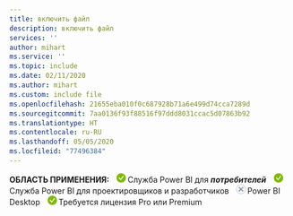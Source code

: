 ```yaml
---
title: включить файл
description: включить файл
services: ''
author: mihart
ms.service: ''
ms.topic: include
ms.date: 02/11/2020
ms.author: mihart
ms.custom: include file
ms.openlocfilehash: 21655eba010f0c687928b71a6e499d74cca7289d
ms.sourcegitcommit: 7aa0136f93f88516f97ddd8031ccac5d07863b92
ms.translationtype: HT
ms.contentlocale: ru-RU
ms.lasthandoff: 05/05/2020
ms.locfileid: "77496384"
---
```

<Token>**ОБЛАСТЬ ПРИМЕНЕНИЯ:** ![да](media/yes.png)Служба Power BI для ***потребителей*** ![да](media/yes.png)Служба Power BI для проектировщиков и разработчиков ![нет](media/no.png)Power BI Desktop ![да](media/yes.png)Требуется лицензия Pro или Premium </Token>